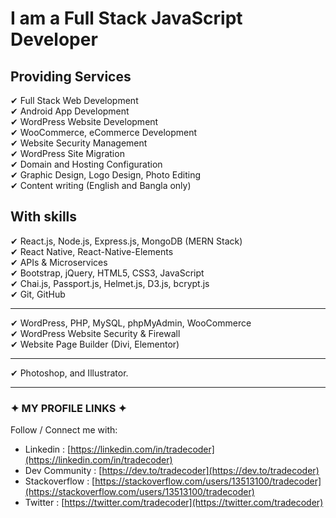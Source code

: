# I am a Full Stack JavaScript Developer

## Providing Services

✔ Full Stack Web Development <br/>
✔ Android App Development <br/>
✔ WordPress Website Development <br/>
✔ WooCommerce, eCommerce Development <br/>
✔ Website Security Management <br/>
✔ WordPress Site Migration  <br/>
✔ Domain and Hosting Configuration <br/>
✔ Graphic Design, Logo Design, Photo Editing <br/>
✔ Content writing (English and Bangla only) <br/>


## With skills 

✔ React.js, Node.js, Express.js, MongoDB (MERN Stack) <br/>
✔ React Native, React-Native-Elements <br/>
✔ APIs & Microservices <br/>
✔ Bootstrap, jQuery, HTML5, CSS3, JavaScript <br/>
✔ Chai.js, Passport.js, Helmet.js, D3.js, bcrypt.js <br/>
✔ Git, GitHub <br/>

------------------------------------------------------------------------------------------
✔ WordPress, PHP, MySQL, phpMyAdmin, WooCommerce <br/>
✔ WordPress Website Security & Firewall <br/>
✔ Website Page Builder (Divi, Elementor) <br/>

------------------------------------------------------------------------------------------
✔ Photoshop, and Illustrator. <br/>

------------------------------------------------------------------------------------------


### ✦ MY PROFILE LINKS ✦ 
Follow / Connect me with:

* Linkedin : [https://linkedin.com/in/tradecoder](https://linkedin.com/in/tradecoder)
* Dev Community : [https://dev.to/tradecoder](https://dev.to/tradecoder)
* Stackoverflow : [https://stackoverflow.com/users/13513100/tradecoder](https://stackoverflow.com/users/13513100/tradecoder)
* Twitter : [https://twitter.com/tradecoder](https://twitter.com/tradecoder)

